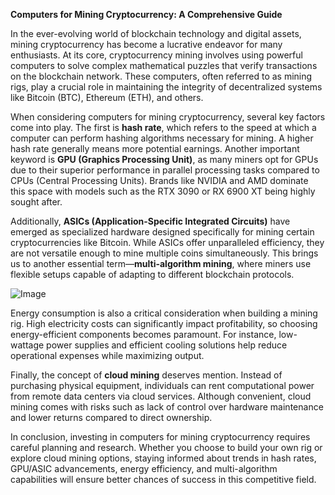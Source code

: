 **Computers for Mining Cryptocurrency: A Comprehensive Guide**

In the ever-evolving world of blockchain technology and digital assets, mining cryptocurrency has become a lucrative endeavor for many enthusiasts. At its core, cryptocurrency mining involves using powerful computers to solve complex mathematical puzzles that verify transactions on the blockchain network. These computers, often referred to as mining rigs, play a crucial role in maintaining the integrity of decentralized systems like Bitcoin (BTC), Ethereum (ETH), and others.

When considering computers for mining cryptocurrency, several key factors come into play. The first is **hash rate**, which refers to the speed at which a computer can perform hashing algorithms necessary for mining. A higher hash rate generally means more potential earnings. Another important keyword is **GPU (Graphics Processing Unit)**, as many miners opt for GPUs due to their superior performance in parallel processing tasks compared to CPUs (Central Processing Units). Brands like NVIDIA and AMD dominate this space with models such as the RTX 3090 or RX 6900 XT being highly sought after.

Additionally, **ASICs (Application-Specific Integrated Circuits)** have emerged as specialized hardware designed specifically for mining certain cryptocurrencies like Bitcoin. While ASICs offer unparalleled efficiency, they are not versatile enough to mine multiple coins simultaneously. This brings us to another essential term—**multi-algorithm mining**, where miners use flexible setups capable of adapting to different blockchain protocols.

![Image](https://github.com/user-attachments/assets/31692037-0104-4703-abd1-696b6a7dd41b)

Energy consumption is also a critical consideration when building a mining rig. High electricity costs can significantly impact profitability, so choosing energy-efficient components becomes paramount. For instance, low-wattage power supplies and efficient cooling solutions help reduce operational expenses while maximizing output.

Finally, the concept of **cloud mining** deserves mention. Instead of purchasing physical equipment, individuals can rent computational power from remote data centers via cloud services. Although convenient, cloud mining comes with risks such as lack of control over hardware maintenance and lower returns compared to direct ownership.

In conclusion, investing in computers for mining cryptocurrency requires careful planning and research. Whether you choose to build your own rig or explore cloud mining options, staying informed about trends in hash rates, GPU/ASIC advancements, energy efficiency, and multi-algorithm capabilities will ensure better chances of success in this competitive field.